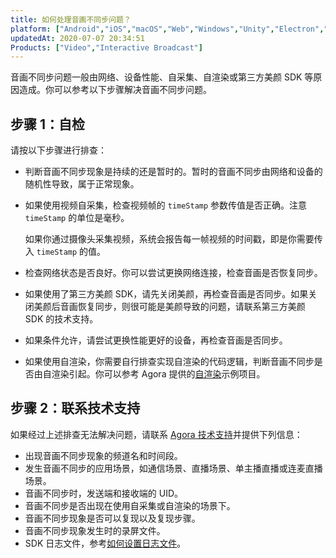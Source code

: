 ```yaml
---
title: 如何处理音画不同步问题？
platform: ["Android","iOS","macOS","Web","Windows","Unity","Electron","React Native","Flutter"]
updatedAt: 2020-07-07 20:34:51
Products: ["Video","Interactive Broadcast"]
---
```

音画不同步问题一般由网络、设备性能、自采集、自渲染或第三方美颜 SDK 等原因造成。你可以参考以下步骤解决音画不同步问题。

## 步骤 1：自检

请按以下步骤进行排查：

- 判断音画不同步现象是持续的还是暂时的。暂时的音画不同步由网络和设备的随机性导致，属于正常现象。

- 如果使用视频自采集，检查视频帧的 `timeStamp` 参数传值是否正确。注意 `timeStamp` 的单位是毫秒。

  <div class="alert note">如果你通过摄像头采集视频，系统会报告每一帧视频的时间戳，即是你需要传入 <code>timeStamp</code> 的值。</div>

- 检查网络状态是否良好。你可以尝试更换网络连接，检查音画是否恢复同步。

- 如果使用了第三方美颜 SDK，请先关闭美颜，再检查音画是否同步。如果关闭美颜后音画恢复同步，则很可能是美颜导致的问题，请联系第三方美颜 SDK 的技术支持。

- 如果条件允许，请尝试更换性能更好的设备，再检查音画是否同步。

- 如果使用自渲染，你需要自行排查实现自渲染的代码逻辑，判断音画不同步是否由自渲染引起。你可以参考 Agora 提供的[自渲染](https://github.com/AgoraIO/Advanced-Video/tree/master/Android/sample-custom-render)示例项目。

## 步骤 2：联系技术支持

如果经过上述排查无法解决问题，请联系 [Agora 技术支持](https://agora-ticket.agora.io/)并提供下列信息：

- 出现音画不同步现象的频道名和时间段。
- 发生音画不同步的应用场景，如通信场景、直播场景、单主播直播或连麦直播场景。
- 音画不同步时，发送端和接收端的 UID。
- 音画不同步是否出现在使用自采集或自渲染的场景下。
- 音画不同步现象是否可以复现以及复现步骤。
- 音画不同步现象发生时的录屏文件。
- SDK 日志文件，参考[如何设置日志文件](https://docs.agora.io/cn/faq/logfile)。